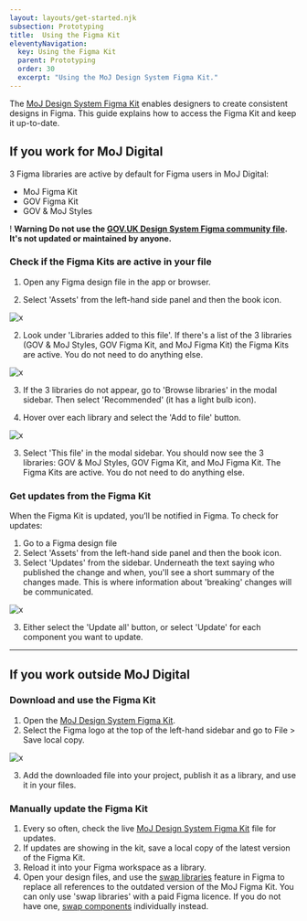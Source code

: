 ```yaml
---
layout: layouts/get-started.njk
subsection: Prototyping
title:  Using the Figma Kit
eleventyNavigation:
  key: Using the Figma Kit
  parent: Prototyping
  order: 30
  excerpt: "Using the MoJ Design System Figma Kit."
---
```


The [MoJ Design System Figma Kit](https://www.figma.com/design/N2xqOFkyehXwcD9DxU1gEq/MoJ-Figma-Kit?node-id=20-17040) enables designers to create consistent designs in Figma. This guide explains how to access the Figma Kit and keep it up-to-date.

## If you work for MoJ Digital

3 Figma libraries are active by default for Figma users in MoJ Digital:
  - MoJ Figma Kit
  - GOV Figma Kit
  - GOV & MoJ Styles

<div class="govuk-warning-text">
  <span class="govuk-warning-text__icon" aria-hidden="true">!</span>
  <strong class="govuk-warning-text__text">
    <span class="govuk-visually-hidden">Warning</span>
    Do not use the <a href="https://www.figma.com/community/file/946837271092540314">GOV.UK Design System Figma community file</a>.<br/>It's not updated or maintained by anyone.
  </strong>
</div>

### Check if the Figma Kits are active in your file

1. Open any Figma design file in the app or browser.

2. Select 'Assets' from the left-hand side panel and then the book icon.
<p><img src="/assets/images/figma-guidance-assets-menu.png" style="border:none" alt="x"></p>

2. Look under 'Libraries added to this file'. If there's a list of the 3 libraries (GOV & MoJ Styles, GOV Figma Kit, and MoJ Figma Kit) the Figma Kits are active. You do not need to do anything else.
<p><img src="/assets/images/figma-guidance-default-libraries.png" style="border:none" alt="x"></p>

3. If the 3 libraries do not appear, go to 'Browse libraries' in the modal sidebar. Then select 'Recommended' (it has a light bulb icon).
<!-- <p><img src="/assets/images/figma-guidance-recommended-libraries.png" style="border:none" alt="x"></p> -->

4. Hover over each library and select the 'Add to file' button.
<p><img src="/assets/images/figma-guidance-recommended-libraries-hover.png" style="border:none" alt="x"></p>

3. Select 'This file' in the modal sidebar. You should now see the 3 libraries: GOV & MoJ Styles, GOV Figma Kit, and MoJ Figma Kit. The Figma Kits are active. You do not need to do anything else.

### Get updates from the Figma Kit

When the Figma Kit is updated, you’ll be notified in Figma. To check for updates:

1. Go to a Figma design file
2. Select 'Assets' from the left-hand side panel and then the book icon.
2. Select 'Updates' from the sidebar. Underneath the text saying who published the change and when, you'll see a short summary of the changes made. This is where information about 'breaking' changes will be communicated.
<p><img src="/assets/images/figma-guidance-update.png" style="border:none" alt="x"></p>

3. Either select the 'Update all' button, or select 'Update' for each component you want to update.

---

## If you work outside MoJ Digital

### Download and use the Figma Kit

1. Open the [MoJ Design System Figma Kit](https://www.figma.com/design/N2xqOFkyehXwcD9DxU1gEq/MoJ-Figma-Kit?node-id=20-17040).
2. Select the Figma logo at the top of the left-hand sidebar and go to File > Save local copy.
<p><img src="/assets/images/figma-guidance-download-kit.png" style="border:none" alt="x"></p>

3. Add the downloaded file into your project, publish it as a library, and use it in your files.

### Manually update the Figma Kit

1. Every so often, check the live [MoJ Design System Figma Kit](https://www.figma.com/design/N2xqOFkyehXwcD9DxU1gEq/MoJ-Figma-Kit?node-id=20-17040) file for updates.
2. If updates are showing in the kit, save a local copy of the latest version of the Figma Kit.
4. Reload it into your Figma workspace as a library.
5. Open your design files, and use the [swap libraries](https://help.figma.com/hc/en-us/articles/4404856784663-Swap-style-and-component-libraries) feature in Figma to replace all references to the outdated version of the MoJ Figma Kit. You can only use 'swap libraries' with a paid Figma licence. If you do not have one, [swap components](https://help.figma.com/hc/en-us/articles/360039150413-Swap-components-and-instances) individually instead.
